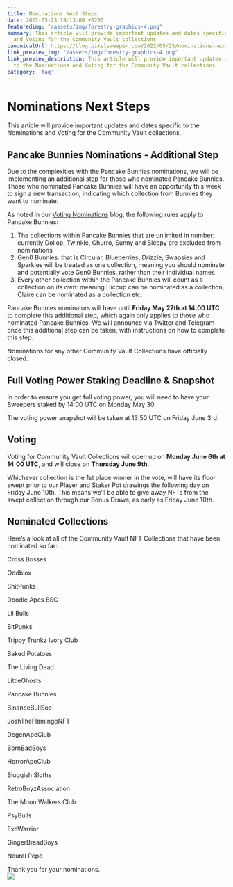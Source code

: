 ```yaml
---
title: Nominations Next Steps
date: 2022-05-23 19:13:00 +0200
featuredimg: "/assets/img/forestry-graphics-4.png"
summary: This article will provide important updates and dates specific to the Nominations
  and Voting for the Community Vault collections
canonicalUrl: https://blog.pixelsweeper.com/2022/05/23/nominations-next-steps/
link_preview_img: "/assets/img/forestry-graphics-4.png"
link_preview_description: This article will provide important updates and dates specific
  to the Nominations and Voting for the Community Vault collections
category: 'faq'
---
```

# Nominations Next Steps

This article will provide important updates and dates specific to the Nominations and Voting for the Community Vault collections.

## Pancake Bunnies Nominations - Additional Step

Due to the complexities with the Pancake Bunnies nominations, we will be implementing an additional step for those who nominated Pancake Bunnies. Those who nominated Pancake Bunnies will have an opportunity this week to sign a new transaction, indicating which collection from Bunnies they want to nominate.

As noted in our [Voting Nominations](https://blog.pixelsweeper.com/2022/05/09/voting-nominations/) blog, the following rules apply to Pancake Bunnies:

1. The collections within Pancake Bunnies that are unlimited in number: currently Dollop, Twinkle, Churro, Sunny and Sleepy are excluded from nominations
2. Gen0 Bunnies: that is Circular, Blueberries, Drizzle, Swapsies and Sparkles will be treated as one collection, meaning you should nominate and potentially vote Gen0 Bunnies, rather than their individual names
3. Every other collection within the Pancake Bunnies will count as a collection on its own: meaning Hiccup can be nominated as a collection, Claire can be nominated as a collection etc.

Pancake Bunnies nominators will have until **Friday May 27th at 14:00 UTC** to complete this additional step, which again only applies to those who nominated Pancake Bunnies. We will announce via Twitter and Telegram once this additional step can be taken, with instructions on how to complete this step.

Nominations for any other Community Vault Collections have officially closed.

## Full Voting Power Staking Deadline & Snapshot

In order to ensure you get full voting power, you will need to have your Sweepers staked by 14:00 UTC on Monday May 30.

The voting power snapshot will be taken at 13:50 UTC on Friday June 3rd.

## Voting

Voting for Community Vault Collections will open up on **Monday June 6th at 14:00 UTC**, and will close on **Thursday June 9th**.

Whichever collection is the 1st place winner in the vote, will have its floor swept prior to our Player and Staker Pot drawings the following day on Friday June 10th. This means we’ll be able to give away NFTs from the swept collection through our Bonus Draws, as early as Friday June 10th.

## Nominated Collections

Here’s a look at all of the Community Vault NFT Collections that have been nominated so far:

Cross Bosses

Oddblox

ShitPunks

Doodle Apes BSC

Lil Bulls

BitPunks

Trippy Trunkz Ivory Club

Baked Potatoes

The Living Dead

LittleGhosts

Pancake Bunnies

BinanceBullSoc

JoshTheFlamingoNFT

DegenApeClub

BornBadBoys

HorrorApeClub

Sluggish Sloths

RetroBoyzAssociation

The Moon Walkers Club

PsyBulls

ExoWarrior

GingerBreadBoys

Neural Pepe

Thank you for your nominations.   
![](/assets/img/untitled-design-10.png)
